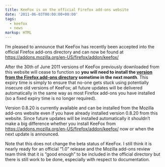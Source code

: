 ```yaml
---
title: KeeFox is on the official Firefox add-ons website
date: '2011-06-03T00:00:00+00:00'
tags:
  - keefox
  - news
markup: HTML
---
```

<p>I’m  pleased to announce that KeeFox has recently been accepted into the  official Firefox add-ons directory and can now be found at <a href="https://addons.mozilla.org/en-US/firefox/addon/keefox/" title="Go to https://addons.mozilla.org/en-US/firefox/addon/keefox/" target="_blank" class="externlink">https://addons.mozilla.org/en-US/firefox/addon/keefox/</a>
</p>
<p>After the 30th of June 2011 versions of KeeFox previously downloaded from this website will cease to function so <strong>you will need to install the <a href="https://addons.mozilla.org/en-US/firefox/addon/keefox/" title="Go to https://addons.mozilla.org/en-US/firefox/addon/keefox/" target="_blank" class="externlink">version from the Firefox add-ons directory</a> sometime in the next month</strong>.  This expiry time is simply to ensure that no-one gets stuck using  potentially insecure old versions of KeeFox; all future updates will be  delivered automatically in the same way as most Firefox add-ons you  have installed (so a fixed expiry time is no longer required).
</p>
<p>Version 0.8.20 is currently available and can be installed from the  Mozilla add-ons website even if you have already installed version  0.8.20 from this website. Since future updates will be installed  automatically it shouldn’t make a big difference whether you install  KeeFox from <a href="https://addons.mozilla.org/en-US/firefox/addon/keefox/" title="Go to https://addons.mozilla.org/en-US/firefox/addon/keefox/" target="_blank" class="externlink">https://addons.mozilla.org/en-US/firefox/addon/keefox/</a> now or when the next update is announced.
</p>
<p>Note that this does not change the beta status of KeeFox. I still  think it is nearly ready for an official “1.0” release and the Mozilla  add-ons review team think that it is “good enough” to be included in the  official directory but there is still work to be done, especially with  respect to documentation.</p>
